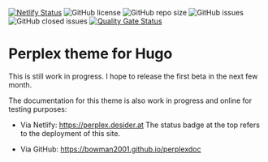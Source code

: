 [![Netlify Status](https://api.netlify.com/api/v1/badges/6594a2dd-776a-40a0-a6c5-7ea2dc7c664e/deploy-status)](https://app.netlify.com/sites/zen-bhaskara-590b05/deploys)
![GitHub license](https://img.shields.io/github/license/bowman2001/perplex)
![GitHub repo size](https://img.shields.io/github/repo-size/bowman2001/perplex)
![GitHub issues](https://img.shields.io/github/issues/bowman2001/perplex)
![GitHub closed issues](https://img.shields.io/github/issues-closed/bowman2001/perplex?color=green)
[![Quality Gate Status](https://sonarcloud.io/api/project_badges/measure?project=bowman2001_perplex&metric=alert_status)](https://sonarcloud.io/summary/new_code?id=bowman2001_perplex)

# Perplex theme for Hugo

This is still work in progress. I hope to release the first beta in the next few month. 

The documentation for this theme is also work in progress and online for testing purposes:

- Via Netlify: <https://perplex.desider.at>
  The status badge at the top refers to the deployment of this site.

- Via GitHub: <https://bowman2001.github.io/perplexdoc>
